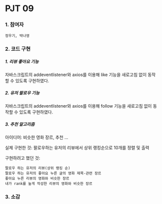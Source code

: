 # PJT 09

### 1. 참여자

```
정우기, 박나영
```



### 2. 코드 구현

##### 1. 리뷰 좋아요 기능

자바스크립트의 addeventlistener와 axios를 이용해 like 기능을 새로고침 없이 동작할 수 있도록 구현하였다.

##### 2. 유저 팔로우 기능

자바스크립트의 addeventlistener와 axios를 이용해 follow 기능을 새로고침 없이 동작할 수 있도록 구현하였다.

##### 3. 추천 알고리즘

아이디어:  비슷한 영화 장르, 추천 ...

실제 구현한 것: 팔로우하는 유저의 리뷰에서 상위 랭킹순으로 10개를 정렬 및 출력

구현하려고 했던 것: 

```
팔로우 하는 유저의 리뷰(상위 랭킹 순)
팔로우 하는 유저의 좋아요 누른 글의 영화 제목-관련 장르
좋아요 누른 리뷰의 영화와 비슷한 장르
내가 rank를 높게 작성한 리뷰의 영화와 비슷한 장르
```



### 3. 소감


